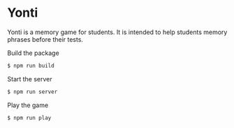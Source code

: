 # Yonti

Yonti is a memory game for students. It is intended to help students memory phrases before their tests.

Build the package
```sh
$ npm run build
```
Start the server
```sh
$ npm run server
```
Play the game
```sh
$ npm run play
```

